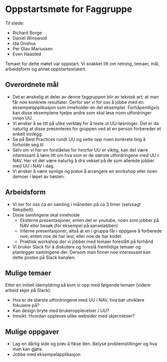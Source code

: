 # Oppstartsmøte for Faggruppe
Til stede:
* Richard Borge
* Daniel Winswold
* Ida Onshus
* Per Olav Mariussen
* Even Haasted

Temaet for dette møtet var oppstart. Vi snakket litt om retning, temaer, mål, arbeidsform og annet oppstartsrelatert.

## Overordnete mål
* Det er ønskelig at deler av denne faggruppen blir av teknisk art; at man får noe konkrete resultater. Derfor ser vi for oss å jobbe med en eksempelapplikasjon som inneholder en del eksempler. Forhåpentligvis kan disse eksemplene hjelpe andre som skal løse noen utfordringer innen UU.
* Vi ønsker å se litt på ulike verktøy for å teste ut UU-løsninger. Det er da naturlig at disse presenteres for gruppen ved at en person forbereder et enkelt innlegg.
* Se på Best Practices rundt UU og sette opp noen konkrete ting å forholde seg til
* Selv om vi har en forståelse for hvorfor UU er viktig, kan det være interessant å lære litt om hva som er de største utfordringene med UU i NAV. Her vil det være naturlig å dra veksel på de som allerede jobber med UU i NAV i dag.
* Vi ønsker å være synlige og prøve å arrangere en workshop eller noen demoer i løpet av høsten.

## Arbeidsform
* Vi ser for oss ca en samling i måneden på ca 3 timer (selvsagt fleksibelt).
* Disse samlingene skal inneholde
  * Eksterne presentasjoner, enten det er youtube, noen som jobber på NAV eller besøk (for eksempel på sanselabben)
  * Interne presentasjoner, altså at en i gruppa får i oppgave å forberede noe, enten noe de har lest, eller noe de har kodet
  * Praktisk workshop der vi jobber med temaer foreslått på forhånd
* Vi bruker Slack for å diskutere og foreslå fremtidige temaer og planlegger samlingene der. Dersom man finner noe interessant kan dette postes på Slack kanalen.

## Mulige temaer
Etter en initiell idemyldring så kom vi opp med følgende temaer (videre arbeid skjer på Slack):
* Hva er de største utfordringene med UU i NAV, hva bør utviklere fokusere på?
* Kan design bryte med brukeropplevelser / UU?
* Innsikt: Hvordan oppleves ulike websider med skjermleser?

## Mulige oppgaver
* Lag en dårlig side og prøv å fikse den. Belyse problemstillinger og hva man kan gjøre.
* Jobbe med eksempelapplikasjon
